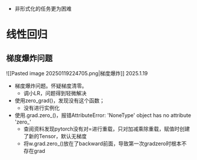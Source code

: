 
- 非形式化的任务更为困难






# 线性回归
## 梯度爆炸问题
![[Pasted image 20250119224705.png|梯度爆炸]]
2025.1.19
- 梯度爆炸问题。怀疑梯度清零。
	- 调小LR，问题得到轻微解决
- 使用zero_grad()，发现没有这个函数；
	- 没有进行实例化
- 使用.grad.zero_()，报错AttributeError: 'NoneType' object has no attribute 'zero_'
	- 查阅资料发现pytorch没有对=进行重载，只对加减乘除重载，赋值时创建了新的Tensor，默认无梯度
	- 将w.grad.zero_()放在了backward前面，导致第一次gradzero时根本不存在grad